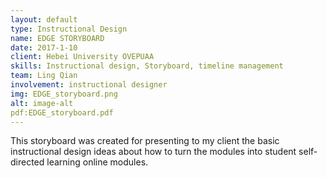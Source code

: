 ```yaml
---
layout: default
type: Instructional Design
name: EDGE STORYBOARD
date: 2017-1-10
client: Hebei University OVEPUAA
skills: Instructional design, Storyboard, timeline management
team: Ling Qian
involvement: instructional designer
img: EDGE_storyboard.png
alt: image-alt
pdf:EDGE_storyboard.pdf
---
```

This storyboard was created for presenting to my client the basic instructional design ideas about how to turn the modules into student self-directed learning online modules.
